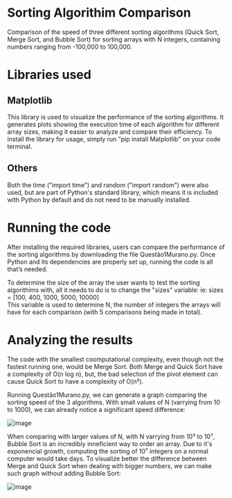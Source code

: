 <h1> Sorting Algorithim Comparison </h1>
Comparison of the speed of three different sorting algorithms (Quick Sort, Merge Sort, and Bubble Sort) for sorting arrays with N integers, containing numbers ranging from -100,000 to 100,000.

<h1> Libraries used </h1>

<h2> Matplotlib </h2>
This library is used to visualize the performance of the sorting algorithms. It generates plots showing the execution time of each algorithm for different array sizes, making it easier to analyze and compare their efficiency.
To install the library for usage, simply run "pip install Matplotlib" on your code terminal. 

<h2> Others </h2>
Both the time ("import time") and random ("import random") were also used, but are part of Python's standard library, which means it is included with Python by default and do not need to be manually installed.

<h1> Running the code </h1>

After installing the required libraries, users can compare the performance of the sorting algorithms by downloading the file Questão1Murano.py. Once Python and its dependencies are properly set up, running the code is all that’s needed.

To determine the size of the array the user wants to test the sorting algorithims with, all it needs to do is to change the "sizes" variable: 
ie: sizes = [100, 400, 1000, 5000, 10000]  
This variable is used to determine N, the number of integers the arrays will have for each comparison (with 5 comparisons being made in total). 

<h1> Analyzing the results </h1>
The code with the smallest coomputational complexity, even though not the fastest running one, would be Merge Sort. Both Merge and Quick Sort have a complexity of O(n log n), but, the bad selection of the pivot element can cause Quick Sort to have a complexity of O(n²).   

Running Questão1Murano.py, we can generate a graph comparing the sorting speed of the 3 algorithms. With small values of N (varrying from 10 to 1000), we can already notice a significant speed difference: 

![image](https://github.com/user-attachments/assets/e9162772-a25d-4281-b6a1-96552686725c)

When comparing with larger values of N, with N varrying from 10³ to 10⁷, Bubble Sort is an incredibly inneficient way to order an array. Due to it's exponencial growth, computing the sorting of 10⁷ integers on a normal computer would take days. To visualize better the difference between Merge and Quick Sort when dealing with bigger numbers, we can make such graph without adding Bubble Sort: 

![image](https://github.com/user-attachments/assets/1fbc7d14-93e8-4266-8947-cf31940c9115)



